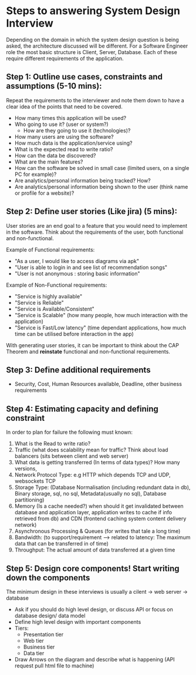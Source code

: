 # Steps to answering System Design Interview

Depending on the domain in which the system design question is being asked, the 
architecture discussed will be different. For a Software Engineer role the most basic 
structure is Client, Server, Database. Each of these require different 
requirements of the application.

## Step 1: Outline use cases, constraints and assumptions (5-10 mins):

Repeat the requirements to the interviewer and note them down to have a clear idea 
of the points that need to be covered.

- How many times this application will be used?
- Who going to use it? (user or system?)
  - How are they going to use it (technologies)?
- How many users are using the software?
- How much data is the application/service using?
- What is the expected read to write ratio?
- How can the data be discovered?
- What are the main features?
- How can the software be solved in small case (limited users, on a single PC for example)?
- Are analytics/personal information being tracked? How?
- Are analytics/personal information being shown to the user (think name or profile for a website)?

## Step 2: Define user stories (Like jira) (5 mins):

User stories are an end goal to a feature that you would need to implement in the software.
Think about the requirements of the user, both functional and non-functional.

Example of Functional requirements:
- "As a user, I would like to access diagrams via apk"
- "User is able to login in and see list of recommendation songs"
- "User is not anonymous : storing basic information"

Example of Non-Functional requirements:
- "Service is highly available"
- "Service is Reliable"
- "Service is Available/Consistent"
- "Service is Scalable" (how many people, how much interaction with the application)
- "Service is Fast/Low latency" (time dependant applications, how much time can be utilised before interaction in the app)

With generating user stories, it can be important to think about the CAP Theorem and
**reinstate** functional and non-functional requirements.

## Step 3: Define additional requirements
- Security, Cost, Human Resources available, Deadline, other business requirements

## Step 4: Estimating capacity and defining constraint

In order to plan for failure the following must known:

1. What is the Read to write ratio?
2. Traffic (what does scalability mean for traffic? Think about load balancers (sits between client and web server)
3. What data is getting transferred (In terms of data types)? How many versions,
4. Network Protocol Type: e.g HTTP which depends TCP and UDP, websockets TCP
5. Storage Type: (Database Normalisation (including redundant data in db), Binary storage, sql, no sql, Metadata(usually no sql),
Database partitioning)
6. Memory (Is a cache needed?) when should it get invalidated between database and application layer, application writes to cache if info retrieved from db)
and CDN (frontend caching system content delivery network)
7. Asynchronous Processing & Queues (for writes that tale a long time)
8. Bandwidth: (to support/requirement —> related to latency: The maximum data that can be transferred in of time)
9. Throughput: The actual amount of data transferred at a given time

## Step 5: Design core components! Start writing down the components
The minimum design in these interviews is usually a cilent -> web server -> database

- Ask if you should do high level design, or discuss API or focus on database design/ data model
- Define high level design with important components
- Tiers:
  - Presentation tier 
  - Web tier 
  - Business tier 
  - Data tier
- Draw Arrows on the diagram and describe what is happening (API request pull html file to machine)
